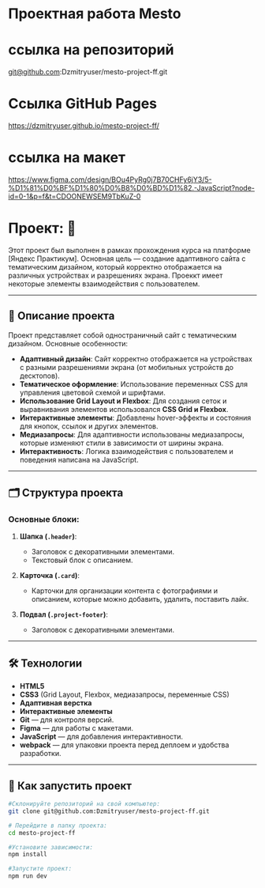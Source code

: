 # Проектная работа Mesto


# ссылка на репозиторий
git@github.com:Dzmitryuser/mesto-project-ff.git

# Ссылка GitHub Pages
https://dzmitryuser.github.io/mesto-project-ff/

# ссылка на макет

https://www.figma.com/design/BOu4PyRg0j7B70CHFy6jY3/5-%D1%81%D0%BF%D1%80%D0%B8%D0%BD%D1%82.-JavaScript?node-id=0-1&p=f&t=CDOONEWSEM9TbKuZ-0

# Проект: 🎨

Этот проект был выполнен в рамках прохождения курса на платформе [Яндекс Практикум]. Основная цель — создание адаптивного сайта с тематическим дизайном, который корректно отображается на различных устройствах и разрешениях экрана. Проеккт имеет некоторые элементы взаимодействия с пользователем.

---

## 📝 Описание проекта

Проект представляет собой одностраничный сайт с тематическим дизайном. Основные особенности:

- **Адаптивный дизайн**: Сайт корректно отображается на устройствах с разными разрешениями экрана (от мобильных устройств до десктопов).
- **Тематическое оформление**: Использование переменных CSS для управления цветовой схемой и шрифтами.
- **Использование Grid Layout и Flexbox**: Для создания сеток и выравнивания элементов использовался **CSS Grid и Flexbox**.
- **Интерактивные элементы**: Добавлены hover-эффекты и состояния для кнопок, ссылок и других элементов.
- **Медиазапросы**: Для адаптивности использованы медиазапросы, которые изменяют стили в зависимости от ширины экрана.
- **Интерактивность**: Логика взаимодействия с пользователем и поведения написана на JavaScript.

---

## 🗂 Структура проекта

### Основные блоки:

1. **Шапка (`.header`)**:

   - Заголовок с декоративными элементами.
   - Текстовый блок с описанием.

3. **Карточка (`.card`)**:

   - Карточки для организации контента с фотографиями и описанием, которые можно добавить, удалить, поставить лайк.

4. **Подвал (`.project-footer`)**:
   - Заголовок с декоративными элементами.

---

## 🛠 Технологии

- **HTML5**
- **CSS3** (Grid Layout, Flexbox, медиазапросы, переменные CSS)
- **Адаптивная верстка**
- **Интерактивные элементы**
- **Git** — для контроля версий.
- **Figma** — для работы с макетами.
- **JavaScript** — для добавления интерактивности.
- **webpack** — для упаковки проекта перед деплоем и удобства разработки.

---

## 🚀 Как запустить проект

   ```bash
#Склонируйте репозиторий на свой компьютер:
git clone git@github.com:Dzmitryuser/mesto-project-ff.git

# Перейдите в папку проекта:
cd mesto-project-ff

#Установите зависимости:
npm install

#Запустите проект:
npm run dev
```
